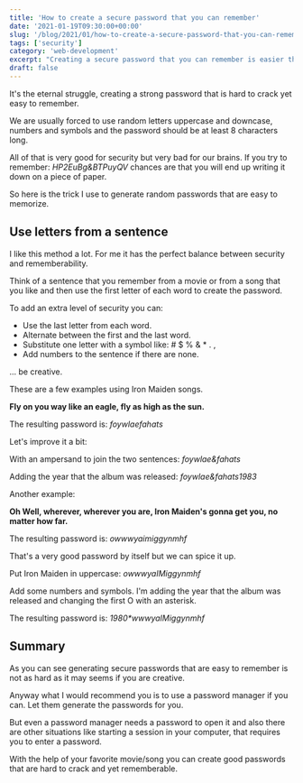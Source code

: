 ```yaml
---
title: 'How to create a secure password that you can remember'
date: '2021-01-19T09:30:00+00:00'
slug: '/blog/2021/01/how-to-create-a-secure-password-that-you-can-remember'
tags: ['security']
category: 'web-development'
excerpt: "Creating a secure password that you can remember is easier than you think. Here you can find some tips on how to do it."
draft: false
---
```


It's the eternal struggle, creating a strong password that is hard to crack yet easy to remember.

We are usually forced to use random letters uppercase and downcase, numbers and symbols and the password should be at least 8 characters long. 

All of that is very good for security but very bad for our brains.  If you try to remember: _HP2EuBg&BTPuyQV_ chances are that you will end up writing it down on a piece of paper.  

So here is the trick I use to generate random passwords that are easy to memorize.


## Use letters from a sentence

I like this method a lot. For me it has the perfect balance between security and rememberability.

Think of a sentence that you remember from a movie or from a song that you like and then use the first letter of each word to create the password. 

To add an extra level of security you can:

* Use the last letter from each word.
* Alternate between the first and the last word.
* Substitute one letter with a symbol like: # $ % & * . ,
* Add numbers to the sentence if there are none.

... be creative.

These are a few examples using Iron Maiden songs.

**Fly on you way like an eagle, fly as high as the sun.**

The resulting password is: _foywlaefahats_

Let's improve it a bit:

With an ampersand to join the two sentences: _foywlae&fahats_

Adding the year that the album was released: _foywlae&fahats1983_

Another example:

**Oh Well, wherever, wherever you are, Iron Maiden's gonna get you, no matter how far.**

The resulting password is: _owwwyaimiggynmhf_

That's a very good password by itself but we can spice it up.

Put Iron Maiden in uppercase: _owwwyaIMiggynmhf_

Add some numbers and symbols. I'm adding the year that the album was released and changing the first O with an asterisk.

The resulting password is: _1980*wwwyaIMiggynmhf_

## Summary

As you can see generating secure passwords that are easy to remember is not as hard as it may seems if you are creative.

Anyway what I would recommend you is to use a password manager if you can. Let them generate the passwords for you.

But even a password manager needs a password to open it and also there are other situations like starting a session in your computer, that requires you to enter a password.

With the help of your favorite movie/song you can create good passwords that are hard to crack and yet rememberable. 
